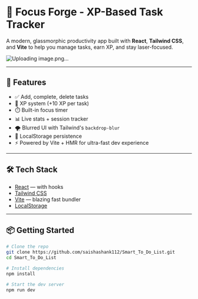 # 🧠 Focus Forge - XP-Based Task Tracker

A modern, glassmorphic productivity app built with **React**, **Tailwind CSS**, and **Vite** to help you manage tasks, earn XP, and stay laser-focused.

![Uploading image.png…]()


---

## 🚀 Features

- ✅ Add, complete, delete tasks
- 🧠 XP system (+10 XP per task)
- ⏱️ Built-in focus timer
- 📊 Live stats + session tracker
- 🌪️ Blurred UI with Tailwind's `backdrop-blur`
- 💾 LocalStorage persistence
- ⚡ Powered by Vite + HMR for ultra-fast dev experience

---

## 🛠 Tech Stack

- [React](https://reactjs.org/) — with hooks
- [Tailwind CSS](https://tailwindcss.com/)
- [Vite](https://vitejs.dev/) — blazing fast bundler
- [LocalStorage](https://developer.mozilla.org/en-US/docs/Web/API/Window/localStorage)

---

## 📦 Getting Started

```bash
# Clone the repo
git clone https://github.com/saishashank112/Smart_To_Do_List.git
cd Smart_To_Do_List

# Install dependencies
npm install

# Start the dev server
npm run dev
